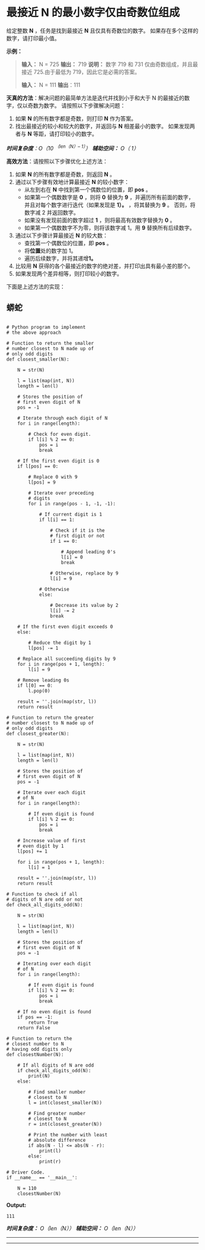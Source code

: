 # 最接近 N 的最小数字仅由奇数位组成

给定整数 **N** ，任务是找到最接近 **N** 且仅具有奇数位的数字。 如果存在多个这样的数字，请打印最小值。

**示例：**

> **输入：** N = 725
> **输出：** 719
> **说明：**
> 数字 719 和 731 仅由奇数组成，并且最接近 725.由于最低为 719，因此它是必需的答案。
> 
> **输入：** N = 111
> **输出**：111

**天真的方法**：解决问题的最简单方法是迭代并找到小于和大于 N 的最接近的数字，仅以奇数为数字。 请按照以下步骤解决问题：

1.  如果 **N** 的所有数字都是奇数，则打印 **N** 作为答案。
2.  找出最接近的较小和较大的数字，并返回与 **N** 相差最小的数字。 如果发现两者与 **N** 等距，请打印较小的数字。

***时间复杂度**：O（10 <sup>（len（N）– 1）</sup>）*
***辅助空间：** O（ 1）*

**高效方法**：请按照以下步骤优化上述方法：

1.  如果 **N** 的所有数字都是奇数，则返回 **N** 。
2.  通过以下步骤有效地计算最接近 **N** 的较小数字：
    *   从左到右在 **N** 中找到第一个偶数位的位置，即 **pos** 。
    *   如果第一个偶数数字是 **0** ，则将 **0** 替换为 **9** ，并遍历所有前面的数字，并且对每个数字进行迭代（如果发现是 **1）。** ，将其替换为 **9** 。 否则，将数字减 2 并返回数字。
    *   如果没有发现前面的数字超过 **1** ，则将最高有效数字替换为 **0** 。
    *   如果第一个偶数数字不为零，则将该数字减 1。用 **9** 替换所有后续数字。
3.  通过以下步骤计算最接近 **N** 的较大数：
    *   查找第一个偶数位的位置，即 **pos** 。
    *   将**位置**处的数字加 1。
    *   遍历后续数字，并将其递增**1。**
4.  比较用 **N** 获得的各个最接近的数字的绝对差，并打印出具有最小差的那个。
5.  如果发现两个差异相等，则打印较小的数字。

下面是上述方法的实现：

## 蟒蛇

```

# Python program to implement 
# the above approach 

# Function to return the smaller 
# number closest to N made up of 
# only odd digits 
def closest_smaller(N): 

    N = str(N) 

    l = list(map(int, N)) 
    length = len(l) 

    # Stores the position of 
    # first even digit of N 
    pos = -1

    # Iterate through each digit of N 
    for i in range(length): 

        # Check for even digit. 
        if l[i] % 2 == 0: 
            pos = i 
            break

    # If the first even digit is 0 
    if l[pos] == 0: 

        # Replace 0 with 9 
        l[pos] = 9

        # Iterate over preceding 
        # digits 
        for i in range(pos - 1, -1, -1): 

            # If current digit is 1 
            if l[i] == 1: 

                # Check if it is the  
                # first digit or not 
                if i == 0: 

                    # Append leading 0's 
                    l[i] = 0
                    break

                # Otherwise, replace by 9 
                l[i] = 9

            # Otherwise 
            else: 

                # Decrease its value by 2 
                l[i] -= 2
                break

    # If the first even digit exceeds 0 
    else: 

        # Reduce the digit by 1 
        l[pos] -= 1

    # Replace all succeeding digits by 9 
    for i in range(pos + 1, length): 
        l[i] = 9

    # Remove leading 0s 
    if l[0] == 0: 
        l.pop(0) 

    result = ''.join(map(str, l)) 
    return result 

# Function to return the greater 
# number closest to N made up of 
# only odd digits 
def closest_greater(N): 

    N = str(N) 

    l = list(map(int, N)) 
    length = len(l) 

    # Stores the position of 
    # first even digit of N 
    pos = -1

    # Iterate over each digit 
    # of N 
    for i in range(length): 

        # If even digit is found 
        if l[i] % 2 == 0: 
            pos = i 
            break

    # Increase value of first  
    # even digit by 1 
    l[pos] += 1

    for i in range(pos + 1, length): 
        l[i] = 1

    result = ''.join(map(str, l)) 
    return result 

# Function to check if all  
# digits of N are odd or not 
def check_all_digits_odd(N): 

    N = str(N) 

    l = list(map(int, N)) 
    length = len(l) 

    # Stores the position of 
    # first even digit of N 
    pos = -1

    # Iterating over each digit 
    # of N 
    for i in range(length): 

        # If even digit is found 
        if l[i] % 2 == 0: 
            pos = i 
            break

    # If no even digit is found 
    if pos == -1: 
        return True
    return False

# Function to return the  
# closest number to N 
# having odd digits only 
def closestNumber(N): 

    # If all digits of N are odd 
    if check_all_digits_odd(N): 
        print(N) 
    else: 

        # Find smaller number  
        # closest to N 
        l = int(closest_smaller(N)) 

        # Find greater number  
        # closest to N 
        r = int(closest_greater(N)) 

        # Print the number with least 
        # absolute difference 
        if abs(N - l) <= abs(N - r): 
            print(l) 
        else: 
            print(r) 

# Driver Code. 
if __name__ == '__main__': 

    N = 110
    closestNumber(N) 

```

**Output:**

```
111

```

***时间复杂度：** O（len（N））
**辅助空间：** O（len（N））*



* * *

* * *



